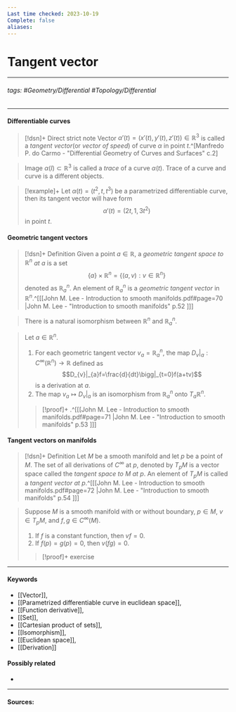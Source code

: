 ```yaml
---
Last time checked: 2023-10-19
Complete: false
aliases:
---
```

# Tangent vector
***
###### tags: #Geometry/Differential #Topology/Differential 
***
#### Differentiable curves
>[!dsn]+ Direct strict note
>Vector $\alpha'(t)=(x'(t),y'(t),z'(t))\in\mathbb{R}^{3}$ is called a *tangent vector*(or *vector of speed*) of curve $\alpha$ in point $t$.^[Manfredo P. do Carmo - "Differential Geometry of Curves and Surfaces" с.2]

>Image $\alpha(I)\subset\mathbb{R}^{3}$ is called a *trace* of a curve $\alpha(t)$. Trace of a curve and curve is a different objects.

>[!example]+
> Let $\alpha(t)=(t^{2},t,t^{3})$ be a parametrized differentiable curve, then its tangent vector will have form $$\alpha'(t)=(2t,1,3t^{2})$$ in point $t$.

#### Geometric tangent vectors
>[!dsn]+ Definition
>Given a point $a\in\mathbb{R}$, a *geometric tangent space to $\mathbb{R}^{n}$ at $a$* is a set
>$$\{a\}\times\mathbb{R}^{n}=\{(a,v):v\in\mathbb{R}^{n}\}$$
>denoted as $\mathbb{R}_{a}^{n}$. An element of $\mathbb{R}_{a}^{n}$ is a *geometric tangent vector* in $\mathbb{R}^{n}$.^[[[John M. Lee - Introduction to smooth manifolds.pdf#page=70 |John M. Lee - "Introduction to smooth manifolds" p.52 ]]]

>There is a natural isomorphism between $\mathbb{R}^{n}$ and $\mathbb{R}_{a}^{n}$.

>Let $a\in\mathbb{R}^{n}$.
>1. For each geometric tangent vector $v_{a}=\mathbb{R}_{a}^{n}$, the map $D_{v}|_{a}:C^{\infty}(\mathbb{R}^{n})\to\mathbb{R}$ defined as
>   $$D_{v}|_{a}f=\frac{d}{dt}\bigg|_{t=0}f(a+tv)$$
>   is a derivation at $a$.
>2. The map $v_{a}\mapsto D_{v}|_{a}$ is an isomorphism from $\mathbb{R}_{a}^{n}$ onto $T_{a}\mathbb{R}^{n}$.
>
>>[!proof]+
>>.^[[[John M. Lee - Introduction to smooth manifolds.pdf#page=71 |John M. Lee - "Introduction to smooth manifolds" p.53 ]]]

#### Tangent vectors on manifolds
>[!dsn]+ Definition
>Let $M$ be a smooth manifold and let $p$ be a point of $M$. The set of all derivations of $C^{\infty}$ at $p$, denoted by $T_{p}M$ is a vector space called the *tangent space to $M$ at $p$*. An element of $T_{p}M$ is called a *tangent vector at $p$*.^[[[John M. Lee - Introduction to smooth manifolds.pdf#page=72 |John M. Lee - "Introduction to smooth manifolds" p.54 ]]]

>Suppose $M$ is a smooth manifold with or without boundary, $p\in M$, $v\in T_{p}M$, and $f,g\in C^{\infty}(M)$.
>1. If $f$ is a constant function, then $vf=0$.
>2. If $f(p)=g(p)=0$, then $v(fg)=0$.
>
>>[!proof]+
>>exercise
***
#### Keywords
- [[Vector]],
- [[Parametrized differentiable curve in euclidean space]],
- [[Function derivative]],
- [[Set]],
- [[Cartesian product of sets]],
- [[Isomorphism]],
- [[Euclidean space]],
- [[Derivation]]
#### Possibly related
- 
***
#### Sources: